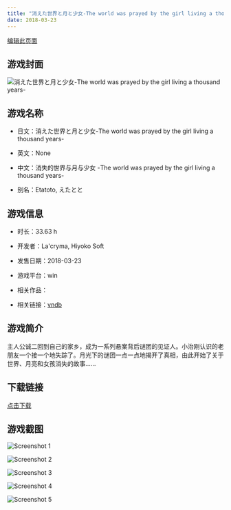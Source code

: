 ```yaml
---
title: "消えた世界と月と少女-The world was prayed by the girl living a thousand years-"
date: 2018-03-23
---
```

[编辑此页面](https://github.com/ACG-3/ADV3-source/blob/main/source/_posts/%E6%B6%88%E3%81%88%E3%81%9F%E4%B8%96%E7%95%8C%E3%81%A8%E6%9C%88%E3%81%A8%E5%B0%91%E5%A5%B3-The%20world%20was%20prayed%20by%20the%20girl%20living%20a%20thousand%20years-.md)

## 游戏封面

![消えた世界と月と少女-The world was prayed by the girl living a thousand years-](https%3A//pan.timero.xyz/onedrive/img_lib_001/%E6%B6%88%E3%81%88%E3%81%9F%E4%B8%96%E7%95%8C%E3%81%A8%E6%9C%88%E3%81%A8%E5%B0%91%E5%A5%B3-The%20world%20was%20prayed%20by%20the%20girl%20living%20a%20thousand%20years-_cover.avif)


## 游戏名称

- 日文：消えた世界と月と少女-The world was prayed by the girl living a thousand years-
- 英文：None
- 中文：消失的世界与月与少女 -The world was prayed by the girl living a thousand years-

- 别名：Etatoto, えたとと


## 游戏信息

- 时长：33.63 h
- 开发者：La'cryma, Hiyoko Soft
- 发售日期：2018-03-23
- 游戏平台：win
- 相关作品：

- 相关链接：[vndb](https://vndb.org/v21186)


## 游戏简介

主人公诚二回到自己的家乡，成为一系列悬案背后谜团的见证人。小治刚认识的老朋友一个接一个地失踪了。月光下的谜团一点一点地揭开了真相，由此开始了关于世界、月亮和女孩消失的故事......


## 下载链接

[点击下载](https://pan.timero.xyz/onedrive/adv_lib_001/%E6%B6%88%E3%81%88%E3%81%9F%E4%B8%96%E7%95%8C%E3%81%A8%E6%9C%88%E3%81%A8%E5%B0%91%E5%A5%B3-The%20world%20was%20prayed%20by%20the%20girl%20living%20a%20thousand%20years-)


## 游戏截图


![Screenshot 1](https%3A//pan.timero.xyz/onedrive/img_lib_001/%E6%B6%88%E3%81%88%E3%81%9F%E4%B8%96%E7%95%8C%E3%81%A8%E6%9C%88%E3%81%A8%E5%B0%91%E5%A5%B3-The%20world%20was%20prayed%20by%20the%20girl%20living%20a%20thousand%20years-_Screenshot_1.avif)

![Screenshot 2](https%3A//pan.timero.xyz/onedrive/img_lib_001/%E6%B6%88%E3%81%88%E3%81%9F%E4%B8%96%E7%95%8C%E3%81%A8%E6%9C%88%E3%81%A8%E5%B0%91%E5%A5%B3-The%20world%20was%20prayed%20by%20the%20girl%20living%20a%20thousand%20years-_Screenshot_2.avif)

![Screenshot 3](https%3A//pan.timero.xyz/onedrive/img_lib_001/%E6%B6%88%E3%81%88%E3%81%9F%E4%B8%96%E7%95%8C%E3%81%A8%E6%9C%88%E3%81%A8%E5%B0%91%E5%A5%B3-The%20world%20was%20prayed%20by%20the%20girl%20living%20a%20thousand%20years-_Screenshot_3.avif)

![Screenshot 4](https%3A//pan.timero.xyz/onedrive/img_lib_001/%E6%B6%88%E3%81%88%E3%81%9F%E4%B8%96%E7%95%8C%E3%81%A8%E6%9C%88%E3%81%A8%E5%B0%91%E5%A5%B3-The%20world%20was%20prayed%20by%20the%20girl%20living%20a%20thousand%20years-_Screenshot_4.avif)

![Screenshot 5](https%3A//pan.timero.xyz/onedrive/img_lib_001/%E6%B6%88%E3%81%88%E3%81%9F%E4%B8%96%E7%95%8C%E3%81%A8%E6%9C%88%E3%81%A8%E5%B0%91%E5%A5%B3-The%20world%20was%20prayed%20by%20the%20girl%20living%20a%20thousand%20years-_Screenshot_5.avif)

